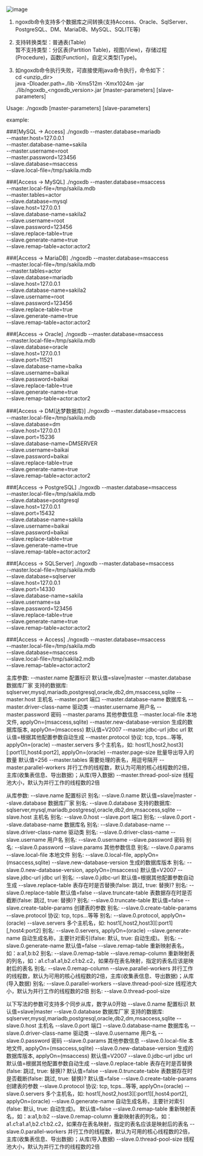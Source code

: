 ![image](https://user-images.githubusercontent.com/24989504/113009591-ab56ea80-91aa-11eb-8c40-d9e9fd603b58.png)


1) ngoxdb命令支持多个数据库之间转换(支持Access、Oracle、SqlServer、PostgreSQL、DM、MariaDB、MySQL、SQLITE等)<br/>

2) 支持转换类型：普通表(Table)<br/>
   暂不支持类型：分区表(Partition Table)，视图(View)，存储过程(Procedure)，函数(Function)，自定义类型(Type)。<br/>

3) 如ngoxdb命令执行失败，可直接使用java命令执行，命令如下：<br/>
   cd <unzip_dir> <br/>
   java -Dloader.path=./lib -Xms512m -Xmx1024m -jar ./lib/ngoxdb_<ngoxdb_version>.jar [master-parameters] [slave-parameters]



Usage: ./ngoxdb [master-parameters] [slave-parameters]

example:

###[MySQL -> Access]
./ngoxdb --master.database=mariadb \
--master.host=127.0.0.1 \
--master.database-name=sakila \
--master.username=root \
--master.password=123456 \
--slave.database=msaccess \
--slave.local-file=/tmp/sakila.mdb

###[Access -> MySQL]
./ngoxdb --master.database=msaccess \
--master.local-file=/tmp/sakila.mdb \
--master.tables=actor \
--slave.database=mysql \
--slave.host=127.0.0.1 \
--slave.database-name=sakila2 \
--slave.username=root \
--slave.password=123456 \
--slave.replace-table=true \
--slave.generate-name=true \
--slave.remap-table=actor:actor2

###[Access -> MariaDB]
./ngoxdb --master.database=msaccess \
--master.local-file=/tmp/sakila.mdb \
--master.tables=actor \
--slave.database=mariadb \
--slave.host=127.0.0.1 \
--slave.database-name=sakila2 \
--slave.username=root \
--slave.password=123456 \
--slave.replace-table=true \
--slave.generate-name=true \
--slave.remap-table=actor:actor2

###[Access -> Oracle]
./ngoxdb --master.database=msaccess \
--master.local-file=/tmp/sakila.mdb \
--slave.database=oracle \
--slave.host=127.0.0.1 \
--slave.port=11521 \
--slave.database-name=baika \
--slave.username=baikai \
--slave.password=baikai \
--slave.replace-table=true \
--slave.generate-name=true \
--slave.remap-table=actor:actor2

###[Access -> DM(达梦数据库)]
./ngoxdb --master.database=msaccess \
--master.local-file=/tmp/sakila.mdb \
--slave.database=dm \
--slave.host=127.0.0.1 \
--slave.port=15236 \
--slave.database-name=DMSERVER \
--slave.username=baikai \
--slave.password=baikai \
--slave.replace-table=true \
--slave.generate-name=true \
--slave.remap-table=actor:actor2

###[Access -> PostgreSQL]
./ngoxdb --master.database=msaccess \
--master.local-file=/tmp/sakila.mdb \
--slave.database=postgresql \
--slave.host=127.0.0.1 \
--slave.port=15432 \
--slave.database-name=sakila \
--slave.username=baikai \
--slave.password=baikai \
--slave.replace-table=true \
--slave.generate-name=true \
--slave.remap-table=actor:actor2

###[Access -> SQLServer]
./ngoxdb --master.database=msaccess \
--master.local-file=/tmp/sakila.mdb \
--slave.database=sqlserver \
--slave.host=127.0.0.1 \
--slave.port=14330 \
--slave.database-name=sakila \
--slave.username=sa \
--slave.password=123456 \
--slave.replace-table=true \
--slave.generate-name=true \
--slave.remap-table=actor:actor2

###[Access -> Access]
./ngoxdb --master.database=msaccess \
--master.local-file=/tmp/sakila.mdb \
--slave.database=msaccess \
--slave.local-file=/tmp/sakila2.mdb \
--slave.remap-table=actor:actor2


主库参数:
--master.name                    配置标识
                                 默认值=slave|master
--master.database                数据库厂家
                                 支持的数据库: sqlserver,mysql,mariadb,postgresql,oracle,db2,dm,msaccess,sqlite
--master.host                    主机名
--master.port                    端口
--master.database-name           数据库名
--master.driver-class-name       驱动类
--master.username                用户名
--master.password                密码
--master.params                  其他参数信息
--master.local-file              本地文件, applyOn=(msaccess,sqlite)
--master.new-database-version    生成的数据库版本, applyOn=(msaccess)
                                 默认值=V2007
--master.jdbc-url                jdbc url
                                 默认值=根据其他配置参数自动生成
--master.protocol                协议: tcp, tcps...等等, applyOn=(oracle)
--master.servers                 多个主机名，如: host1[,host2,host3][:port1][,host4:port2], applyOn=(oracle)
--master.page-size               批量导出导入的数量
                                 默认值=256
--master.tables                  需要处理的表名，用逗号隔开
--master.parallel-workers        并行工作的线程数，默认为可用的核心线程数的2倍，主库(收集表信息、导出数据)；从库(导入数据)
--master.thread-pool-size        线程池大小，默认为并行工作的线程数的2倍

从库参数:
--slave.name                     配置标识
                                 别名: --slave.0.name
                                 默认值=slave|master
--slave.database                 数据库厂家
                                 别名: --slave.0.database
                                 支持的数据库: sqlserver,mysql,mariadb,postgresql,oracle,db2,dm,msaccess,sqlite
--slave.host                     主机名
                                 别名: --slave.0.host
--slave.port                     端口
                                 别名: --slave.0.port
--slave.database-name            数据库名
                                 别名: --slave.0.database-name
--slave.driver-class-name        驱动类
                                 别名: --slave.0.driver-class-name
--slave.username                 用户名
                                 别名: --slave.0.username
--slave.password                 密码
                                 别名: --slave.0.password
--slave.params                   其他参数信息
                                 别名: --slave.0.params
--slave.local-file               本地文件
                                 别名: --slave.0.local-file, applyOn=(msaccess,sqlite)
--slave.new-database-version     生成的数据库版本
                                 别名: --slave.0.new-database-version, applyOn=(msaccess)
                                 默认值=V2007
--slave.jdbc-url                 jdbc url
                                 别名: --slave.0.jdbc-url
                                 默认值=根据其他配置参数自动生成
--slave.replace-table            表存在时是否替换(false: 跳过, true: 替换)?
                                 别名: --slave.0.replace-table
                                 默认值=false
--slave.truncate-table           表数据存在时是否截断(false: 跳过, true: 替换)?
                                 别名: --slave.0.truncate-table
                                 默认值=false
--slave.create-table-params      创建表的参数
                                 别名: --slave.0.create-table-params
--slave.protocol                 协议: tcp, tcps...等等
                                 别名: --slave.0.protocol, applyOn=(oracle)
--slave.servers                  多个主机名，如: host1[,host2,host3][:port1][,host4:port2]
                                 别名: --slave.0.servers, applyOn=(oracle)
--slave.generate-name            自动生成名称，主要针对索引(false: 默认, true: 自动生成)。
                                 别名: --slave.0.generate-name
                                 默认值=false
--slave.remap-table              重新映射表名，如：a:a1,b:b2
                                 别名: --slave.0.remap-table
--slave.remap-column             重新映射表的列名，如：a1.c1:a1.a1,b2.c1:b2.c2，如果存在表名映射，指定的表名应该是映射后的表名
                                 别名: --slave.0.remap-column
--slave.parallel-workers         并行工作的线程数，默认为可用的核心线程数的2倍，主库(收集表信息、导出数据)；从库(导入数据)
                                 别名: --slave.0.parallel-workers
--slave.thread-pool-size         线程池大小，默认为并行工作的线程数的2倍
                                 别名: --slave.0.thread-pool-size

以下写法的参数可支持多个同步从库，数字从0开始
--slave.0.name                   配置标识
                                 默认值=slave|master
--slave.0.database               数据库厂家
                                 支持的数据库: sqlserver,mysql,mariadb,postgresql,oracle,db2,dm,msaccess,sqlite
--slave.0.host                   主机名
--slave.0.port                   端口
--slave.0.database-name          数据库名
--slave.0.driver-class-name      驱动类
--slave.0.username               用户名
--slave.0.password               密码
--slave.0.params                 其他参数信息
--slave.0.local-file             本地文件, applyOn=(msaccess,sqlite)
--slave.0.new-database-version   生成的数据库版本, applyOn=(msaccess)
                                 默认值=V2007
--slave.0.jdbc-url               jdbc url
                                 默认值=根据其他配置参数自动生成
--slave.0.replace-table          表存在时是否替换(false: 跳过, true: 替换)?
                                 默认值=false
--slave.0.truncate-table         表数据存在时是否截断(false: 跳过, true: 替换)?
                                 默认值=false
--slave.0.create-table-params    创建表的参数
--slave.0.protocol               协议: tcp, tcps...等等, applyOn=(oracle)
--slave.0.servers                多个主机名，如: host1[,host2,host3][:port1][,host4:port2], applyOn=(oracle)
--slave.0.generate-name          自动生成名称，主要针对索引(false: 默认, true: 自动生成)。
                                 默认值=false
--slave.0.remap-table            重新映射表名，如：a:a1,b:b2
--slave.0.remap-column           重新映射表的列名，如：a1.c1:a1.a1,b2.c1:b2.c2，如果存在表名映射，指定的表名应该是映射后的表名
--slave.0.parallel-workers       并行工作的线程数，默认为可用的核心线程数的2倍，主库(收集表信息、导出数据)；从库(导入数据)
--slave.0.thread-pool-size       线程池大小，默认为并行工作的线程数的2倍
